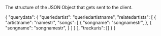 The structure of the JSON Object that gets sent to the client.

{
    "querydata": {
        "queriedartist": "queriedartistname",
        "relatedartists": [
            {
                "artistname": "namestr",
                "songs": [
                    {
                        "songname": "songnamestr",
                    },
                    {
                        "songname": "songnamestr",
                    }
                ]
            }
        ],
        "trackuris": []
    }
}